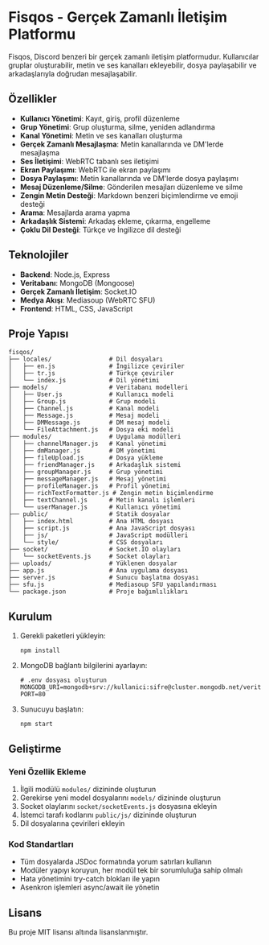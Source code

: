 # Fisqos - Gerçek Zamanlı İletişim Platformu

Fisqos, Discord benzeri bir gerçek zamanlı iletişim platformudur. Kullanıcılar gruplar oluşturabilir, metin ve ses kanalları ekleyebilir, dosya paylaşabilir ve arkadaşlarıyla doğrudan mesajlaşabilir.

## Özellikler

- **Kullanıcı Yönetimi**: Kayıt, giriş, profil düzenleme
- **Grup Yönetimi**: Grup oluşturma, silme, yeniden adlandırma
- **Kanal Yönetimi**: Metin ve ses kanalları oluşturma
- **Gerçek Zamanlı Mesajlaşma**: Metin kanallarında ve DM'lerde mesajlaşma
- **Ses İletişimi**: WebRTC tabanlı ses iletişimi
- **Ekran Paylaşımı**: WebRTC ile ekran paylaşımı
- **Dosya Paylaşımı**: Metin kanallarında ve DM'lerde dosya paylaşımı
- **Mesaj Düzenleme/Silme**: Gönderilen mesajları düzenleme ve silme
- **Zengin Metin Desteği**: Markdown benzeri biçimlendirme ve emoji desteği
- **Arama**: Mesajlarda arama yapma
- **Arkadaşlık Sistemi**: Arkadaş ekleme, çıkarma, engelleme
- **Çoklu Dil Desteği**: Türkçe ve İngilizce dil desteği

## Teknolojiler

- **Backend**: Node.js, Express
- **Veritabanı**: MongoDB (Mongoose)
- **Gerçek Zamanlı İletişim**: Socket.IO
- **Medya Akışı**: Mediasoup (WebRTC SFU)
- **Frontend**: HTML, CSS, JavaScript

## Proje Yapısı

```
fisqos/
├── locales/                # Dil dosyaları
│   ├── en.js               # İngilizce çeviriler
│   ├── tr.js               # Türkçe çeviriler
│   └── index.js            # Dil yönetimi
├── models/                 # Veritabanı modelleri
│   ├── User.js             # Kullanıcı modeli
│   ├── Group.js            # Grup modeli
│   ├── Channel.js          # Kanal modeli
│   ├── Message.js          # Mesaj modeli
│   ├── DMMessage.js        # DM mesaj modeli
│   └── FileAttachment.js   # Dosya eki modeli
├── modules/                # Uygulama modülleri
│   ├── channelManager.js   # Kanal yönetimi
│   ├── dmManager.js        # DM yönetimi
│   ├── fileUpload.js       # Dosya yükleme
│   ├── friendManager.js    # Arkadaşlık sistemi
│   ├── groupManager.js     # Grup yönetimi
│   ├── messageManager.js   # Mesaj yönetimi
│   ├── profileManager.js   # Profil yönetimi
│   ├── richTextFormatter.js # Zengin metin biçimlendirme
│   ├── textChannel.js      # Metin kanalı işlemleri
│   └── userManager.js      # Kullanıcı yönetimi
├── public/                 # Statik dosyalar
│   ├── index.html          # Ana HTML dosyası
│   ├── script.js           # Ana JavaScript dosyası
│   ├── js/                 # JavaScript modülleri
│   └── style/              # CSS dosyaları
├── socket/                 # Socket.IO olayları
│   └── socketEvents.js     # Socket olayları
├── uploads/                # Yüklenen dosyalar
├── app.js                  # Ana uygulama dosyası
├── server.js               # Sunucu başlatma dosyası
├── sfu.js                  # Mediasoup SFU yapılandırması
└── package.json            # Proje bağımlılıkları
```

## Kurulum

1. Gerekli paketleri yükleyin:
   ```
   npm install
   ```

2. MongoDB bağlantı bilgilerini ayarlayın:
   ```
   # .env dosyası oluşturun
   MONGODB_URI=mongodb+srv://kullanici:sifre@cluster.mongodb.net/veritabani
   PORT=80
   ```

3. Sunucuyu başlatın:
   ```
   npm start
   ```

## Geliştirme

### Yeni Özellik Ekleme

1. İlgili modülü `modules/` dizininde oluşturun
2. Gerekirse yeni model dosyalarını `models/` dizininde oluşturun
3. Socket olaylarını `socket/socketEvents.js` dosyasına ekleyin
4. İstemci tarafı kodlarını `public/js/` dizininde oluşturun
5. Dil dosyalarına çevirileri ekleyin

### Kod Standartları

- Tüm dosyalarda JSDoc formatında yorum satırları kullanın
- Modüler yapıyı koruyun, her modül tek bir sorumluluğa sahip olmalı
- Hata yönetimini try-catch blokları ile yapın
- Asenkron işlemleri async/await ile yönetin

## Lisans

Bu proje MIT lisansı altında lisanslanmıştır.
